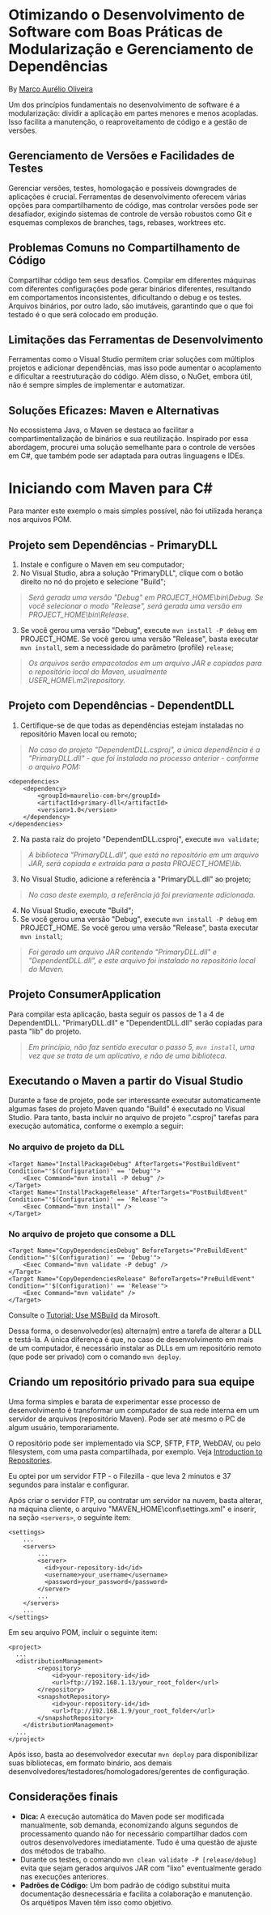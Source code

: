 # Otimizando o Desenvolvimento de Software com Boas Práticas de Modularização e Gerenciamento de Dependências

By [Marco Aurélio Oliveira](https://maurelio.com.br)

Um dos princípios fundamentais no desenvolvimento de software é a modularização: dividir a aplicação em partes menores e menos acopladas. Isso facilita a manutenção, o reaproveitamento de código e a gestão de versões.

## Gerenciamento de Versões e Facilidades de Testes
Gerenciar versões, testes, homologação e possíveis downgrades de aplicações é crucial. Ferramentas de desenvolvimento oferecem várias opções para compartilhamento de código, mas controlar versões pode ser desafiador, exigindo sistemas de controle de versão robustos como Git e esquemas complexos de branches, tags, rebases, worktrees etc.

## Problemas Comuns no Compartilhamento de Código
Compartilhar código tem seus desafios. Compilar em diferentes máquinas com diferentes configurações pode gerar binários diferentes, resultando em comportamentos inconsistentes, dificultando o debug e os testes. Arquivos binários, por outro lado, são imutáveis, garantindo que o que foi testado é o que será colocado em produção.

## Limitações das Ferramentas de Desenvolvimento
Ferramentas como o Visual Studio permitem criar soluções com múltiplos projetos e adicionar dependências, mas isso pode aumentar o acoplamento e dificultar a reestruturação do código. Além disso, o NuGet, embora útil, não é sempre simples de implementar e automatizar.

## Soluções Eficazes: Maven e Alternativas
No ecossistema Java, o Maven se destaca ao facilitar a compartimentalização de binários e sua reutilização. Inspirado por essa abordagem, procurei uma solução semelhante para o controle de versões em C#, que também pode ser adaptada para outras linguagens e IDEs.

# Iniciando com Maven para C#
Para manter este exemplo o mais simples possível, não foi utilizada herança nos arquivos POM.
## Projeto sem Dependências - PrimaryDLL
1. Instale  e configure o Maven em seu computador;
2. No Visual Studio, abra a solução "PrimaryDLL", clique com o botão direito no nó do projeto e selecione "Build";
>*Será gerada uma versão "Debug" em PROJECT_HOME\bin\Debug. Se você selecionar o modo "Release", será gerada uma versão em PROJECT_HOME\bin\Release.*
3. Se você gerou uma versão "Debug", execute `mvn install -P debug` em PROJECT_HOME. Se você gerou uma versão "Release", basta executar `mvn install`, sem a necessidade do parâmetro (profile) `release`;
>*Os arquivos serão empacotados em um arquivo JAR e copiados para o repositório local do Maven, usualmente USER_HOME\\.m2\repository.*

## Projeto com Dependências - DependentDLL
1. Certifique-se de que todas as dependências estejam instaladas no repositório Maven local ou remoto;
>*No caso do projeto "DependentDLL.csproj", a única dependência é a "PrimaryDLL.dll" - que foi instalada no processo anterior - conforme o arquivo POM:*
```
<dependencies>
    <dependency>
        <groupId>maurelio-com-br</groupId>
        <artifactId>primary-dll</artifactId>
        <version>1.0</version>
    </dependency>
</dependencies>
```

2. Na pasta raiz do projeto "DependentDLL.csproj", execute `mvn validate`;
>*A biblioteca "PrimaryDLL.dll", que está no repositório em um arquivo JAR, será copiada e extraída para a pasta PROJECT_HOME\lib.*
3. No Visual Studio, adicione a referência a "PrimaryDLL.dll" ao projeto;
>*No caso deste exemplo, a referência já foi previamente adicionada.*
4. No Visual Studio, execute "Build";
5. Se você gerou uma versão "Debug", execute `mvn install -P debug` em PROJECT_HOME. Se você gerou uma versão "Release", basta executar `mvn install`;
>*Foi gerado um arquivo JAR contendo "PrimaryDLL.dll" e "DependentDLL.dll", e este arquivo foi instalado no repositório local do Maven.*

## Projeto ConsumerApplication
Para compilar esta aplicação, basta seguir os passos de 1 a 4 de DependentDLL. "PrimaryDLL.dll" e "DependentDLL.dll" serão copiadas para pasta "lib" do projeto.  
>*Em princípio, não faz sentido executar o passo 5, `mvn install`, uma vez que se trata de um aplicativo, e não de uma biblioteca.*

## Executando o Maven a partir do Visual Studio
Durante a fase de projeto, pode ser interessante executar automaticamente algumas fases do projeto Maven quando "Build" é executado no Visual Studio.
Para tanto, basta incluir no arquivo de projeto ".csproj" tarefas para execução automática, conforme o exemplo a seguir:
### No arquivo de projeto da DLL
```
<Target Name="InstallPackageDebug" AfterTargets="PostBuildEvent" Condition="'$(Configuration)' == 'Debug'">
    <Exec Command="mvn install -P debug" />
</Target>
<Target Name="InstallPackageRelease" AfterTargets="PostBuildEvent" Condition="'$(Configuration)' == 'Release'">
    <Exec Command="mvn install" />
</Target>
```

### No arquivo de projeto que consome a DLL
```
<Target Name="CopyDependenciesDebug" BeforeTargets="PreBuildEvent"  Condition="'$(Configuration)' == 'Debug'">
    <Exec Command="mvn validate -P debug" />
</Target>
<Target Name="CopyDependenciesRelease" BeforeTargets="PreBuildEvent"  Condition="'$(Configuration)' == 'Release'">
    <Exec Command="mvn validate" />
</Target>
```

Consulte o [Tutorial: Use MSBuild](https://learn.microsoft.com/en-us/visualstudio/msbuild/walkthrough-using-msbuild?view=vs-2022) da Mirosoft.

Dessa forma, o desenvolvedor(es) alterna(m) entre a tarefa de alterar a DLL e testá-la. A única diferença é que, no caso
de desenvolvimento em mais de um computador, é necessário instalar as DLLs em um repositório remoto (que pode ser privado) com o comando `mvn deploy`. 

## Criando um repositório privado para sua equipe
Uma forma simples e barata de experimentar esse processo de desenvolvimento é transformar um computador de sua rede interna 
em um servidor de arquivos (repositório Maven). Pode ser até mesmo o PC de algum usuário, temporariamente.

O repositório pode ser implementado via SCP, SFTP, FTP, WebDAV, ou pelo filesystem, com uma pasta compartilhada, por exemplo.
Veja [Introduction to Repositories](https://maven.apache.org/guides/introduction/introduction-to-repositories.html).

Eu optei por um servidor FTP - o Filezilla - que leva 2 minutos e 37 segundos para instalar e configurar.

Após criar o servidor FTP, ou contratar um servidor na nuvem, basta alterar, na máquina cliente, o arquivo "MAVEN_HOME\conf\settings.xml" e inserir, na seção `<servers>`, o seguinte item: 
```
<settings>
    ...
    <servers>
        ...
        <server>
          <id>your-repository-id</id>
          <username>your_username</username>
          <password>your_password</password>
        </server>
        ...
    </servers>
    ...
</settings>
```

Em seu arquivo POM, incluir o seguinte item:
```
<project>
  ...
  <distributionManagement>
        <repository>
            <id>your-repository-id</id>
            <url>ftp://192.168.1.13/your_root_folder</url>
        </repository>
        <snapshotRepository>
            <id>your-repository-id</id>
            <url>ftp://192.168.1.9/your_root_folder</url>
        </snapshotRepository>
    </distributionManagement>
  ...
</project>
```

Após isso, basta ao desenvolvedor executar `mvn deploy` para disponibilizar suas bibliotecas, em formato binário, aos demais desenvolvedores/testadores/homologadores/gerentes de configuração.

## Considerações finais
- **Dica:** A execução automática do Maven pode ser modificada manualmente, sob demanda, economizando alguns segundos de processamento quando não for necessário compartilhar dados com outros desenvolvedores imediatamente. Tudo é uma questão de ajuste dos métodos de trabalho.
- Durante os testes, o comando `mvn clean validate -P [release/debug]` evita que sejam gerados arquivos JAR com "lixo" eventualmente gerado nas execuções anteriores.
- **Padrões de Código:** Um bom padrão de código substitui muita documentação desnecessária e facilita a colaboração e manutenção. Os arquétipos Maven têm isso como objetivo.

